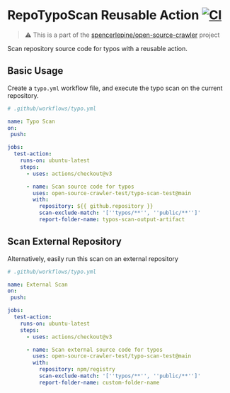 # RepoTypoScan Reusable Action [![CI](https://github.com/open-source-crawler-test/typo-scan-test/actions/workflows/ci.yml/badge.svg?branch=main)](https://github.com/open-source-crawler-test/typo-scan-test/actions/workflows/ci.yml)

> ⚠️ This is a part of the [spencerlepine/open-source-crawler](https://github.com/spencerlepine/open-source-crawler) project

Scan repository source code for typos with a reusable action.

## Basic Usage

Create a `typo.yml` workflow file, and execute the typo scan on the current repository.

```yml
# .github/workflows/typo.yml

name: Typo Scan
on: 
 push:

jobs:
  test-action:
    runs-on: ubuntu-latest
    steps:
      - uses: actions/checkout@v3

      - name: Scan source code for typos
        uses: open-source-crawler-test/typo-scan-test@main
        with:
          repository: ${{ github.repository }}
          scan-exclude-match: '[''typos/**'', ''public/**'']'
          report-folder-name: typos-scan-output-artifact
```

## Scan External Repository

Alternatively, easily run this scan on an external repository

```yml
# .github/workflows/typo.yml

name: External Scan
on: 
 push:

jobs:
  test-action:
    runs-on: ubuntu-latest
    steps:
      - uses: actions/checkout@v3

      - name: Scan external source code for typos
        uses: open-source-crawler-test/typo-scan-test@main
        with:
          repository: npm/registry
          scan-exclude-match: '[''typos/**'', ''public/**'']'
          report-folder-name: custom-folder-name
```
